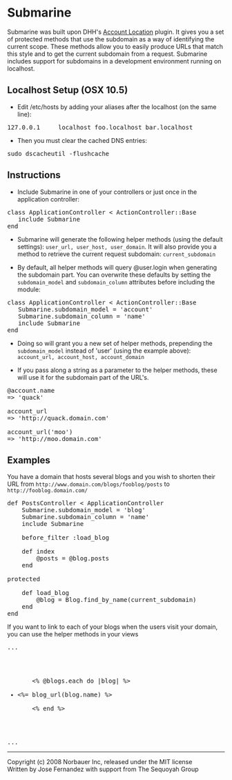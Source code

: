 # Submarine

Submarine was built upon DHH's [Account Location](http://dev.rubyonrails.org/svn/rails/plugins/account_location/) plugin.  It gives you a set of protected methods that use the subdomain as a way of identifying the current scope. These methods allow you to easily produce URLs that match this style and to get the current subdomain from a request. Submarine includes support for subdomains in a development environment running on localhost.  

## Localhost Setup (OSX 10.5)

* Edit /etc/hosts by adding your aliases after the localhost (on the same line):

<pre>
127.0.0.1     localhost foo.localhost bar.localhost
</pre>

* Then you must clear the cached DNS entries:

<pre>
sudo dscacheutil -flushcache
</pre>

## Instructions

* Include Submarine in one of your controllers or just once in the application controller:

<pre>
class ApplicationController < ActionController::Base
   include Submarine
end
</pre>

* Submarine will generate the following helper methods (using the default settings): `user_url, user_host, user_domain`.  It will also provide you a method to retrieve the current request subdomain: `current_subdomain`

* By default, all helper methods will query @user.login when generating the subdomain part.  You can overwrite these defaults by setting the `subdomain_model` and `subdomain_column` attributes before including the module:

<pre>
class ApplicationController < ActionController::Base
   Submarine.subdomain_model = 'account'
   Submarine.subdomain_column = 'name'
   include Submarine
end
</pre>

* Doing so will grant you a new set of helper methods, prepending the `subdomain_model` instead of 'user' (using the example above): `account_url, account_host, account_domain`

* If you pass along a string as a parameter to the helper methods, these will use it for the subdomain part of the URL's.

<pre>
@account.name
=> 'quack'

account_url
=> 'http://quack.domain.com'

account_url('moo')
=> 'http://moo.domain.com'
</pre>

## Examples

You have a domain that hosts several blogs and you wish to shorten their URL from `http://www.domain.com/blogs/fooblog/posts` to `http://fooblog.domain.com/`

<pre>
def PostsController < ApplicationController
	Submarine.subdomain_model = 'blog'
	Submarine.subdomain_column = 'name'
	include Submarine
	
	before_filter :load_blog
	
	def index
		@posts = @blog.posts
	end
	
protected

	def load_blog
		@blog = Blog.find_by_name(current_subdomain)
	end
end
</pre>

If you want to link to each of your blogs when the users visit your domain, you can use the helper methods in your views

<pre>
...
<div class="blogs-sidebar">
	<ul>
	<% @blogs.each do |blog| %>
		<li><%= blog_url(blog.name) %></li>
	<% end %>
	</ul>
</div>
...
</pre>
---
Copyright (c) 2008 Norbauer Inc, released under the MIT license<br/>
Written by Jose Fernandez with support from The Sequoyah Group
